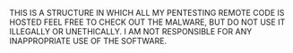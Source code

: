 THIS IS A STRUCTURE IN WHICH ALL MY PENTESTING REMOTE CODE IS HOSTED
FEEL FREE TO CHECK OUT THE MALWARE, BUT DO NOT USE IT ILLEGALLY OR UNETHICALLY.
I AM NOT RESPONSIBLE FOR ANY INAPPROPRIATE USE OF THE SOFTWARE.
